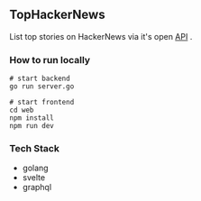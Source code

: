 ## TopHackerNews

List top stories on HackerNews via it's open [API](https://github.com/HackerNews/API) .

### How to run locally

```
# start backend
go run server.go

# start frontend
cd web
npm install
npm run dev
```

### Tech Stack

- golang
- svelte
- graphql
